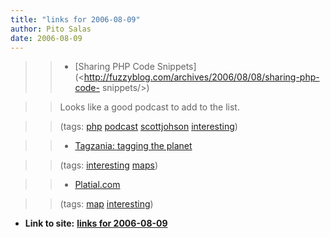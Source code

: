 ```yaml
---
title: "links for 2006-08-09"
author: Pito Salas
date: 2006-08-09
---
```



>>

>>   * [Sharing PHP Code
Snippets](<http://fuzzyblog.com/archives/2006/08/08/sharing-php-code-
snippets/>)

>>

>> Looks like a good podcast to add to the list.

>>

>> (tags: [php](<http://del.icio.us/pitosalas/php>)
[podcast](<http://del.icio.us/pitosalas/podcast>)
[scottjohson](<http://del.icio.us/pitosalas/scottjohson>)
[interesting](<http://del.icio.us/pitosalas/interesting>))

>>

>>   * [Tagzania: tagging the planet](<http://www.tagzania.com/post>)

>>

>> (tags: [interesting](<http://del.icio.us/pitosalas/interesting>)
[maps](<http://del.icio.us/pitosalas/maps>))

>>

>>   * [Platial.com](<http://www.platial.com/splash>)

>>

>> (tags: [map](<http://del.icio.us/pitosalas/map>)
[interesting](<http://del.icio.us/pitosalas/interesting>))

>>

>>


* **Link to site:** **[links for 2006-08-09](None)**
